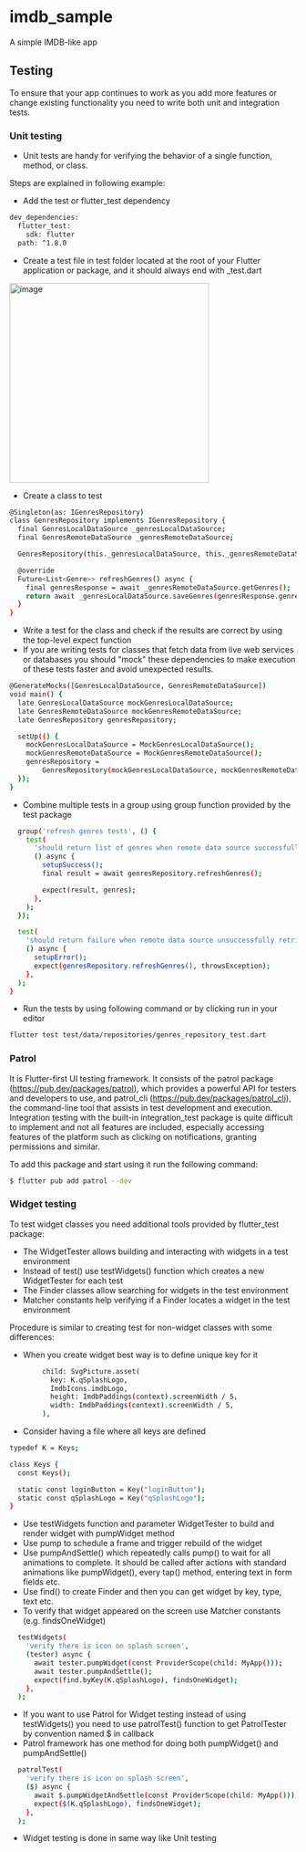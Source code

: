 # imdb_sample

A simple IMDB-like app

## Testing
To ensure that your app continues to work as you add more features or change existing functionality you need to write both unit and integration tests.

### Unit testing
- Unit tests are handy for verifying the behavior of a single function, method, or class.

Steps are explained in following example:
- Add the test or flutter_test dependency 
```sh
dev_dependencies:
  flutter_test:
    sdk: flutter
  path: ^1.8.0
```
- Create a test file in test folder located at the root of your Flutter application or package, and it should always end with _test.dart

<img width="350" alt="image" src="https://user-images.githubusercontent.com/75457058/196558398-6728b31f-e859-42be-9e18-968478c3c250.png">

- Create a class to test
```sh
@Singleton(as: IGenresRepository)
class GenresRepository implements IGenresRepository {
  final GenresLocalDataSource _genresLocalDataSource;
  final GenresRemoteDataSource _genresRemoteDataSource;

  GenresRepository(this._genresLocalDataSource, this._genresRemoteDataSource);

  @override
  Future<List<Genre>> refreshGenres() async {
    final genresResponse = await _genresRemoteDataSource.getGenres();
    return await _genresLocalDataSource.saveGenres(genresResponse.genres);
  }
}
```
- Write a test for the class and check if the results are correct by using the top-level expect function
- If you are writing tests for classes that fetch data from live web services or databases you should "mock" these dependencies to make execution of these tests faster and avoid unexpected results. 
```sh
@GenerateMocks([GenresLocalDataSource, GenresRemoteDataSource])
void main() {
  late GenresLocalDataSource mockGenresLocalDataSource;
  late GenresRemoteDataSource mockGenresRemoteDataSource;
  late GenresRepository genresRepository;

  setUp(() {
    mockGenresLocalDataSource = MockGenresLocalDataSource();
    mockGenresRemoteDataSource = MockGenresRemoteDataSource();
    genresRepository =
        GenresRepository(mockGenresLocalDataSource, mockGenresRemoteDataSource);
  });
}
```
- Combine multiple tests in a group using group function provided by the test package
```sh
  group('refresh genres tests', () {
    test(
      'should return list of genres when remote data source successfully retrieves data',
      () async {
        setupSuccess();
        final result = await genresRepository.refreshGenres();

        expect(result, genres);
      },
    );
  });

  test(
    'should return failure when remote data source unsuccessfully retrieves data',
    () async {
      setupError();
      expect(genresRepository.refreshGenres(), throwsException);
    },
  );
}
```
- Run the tests by using following command or by clicking run in your editor 
```sh
flutter test test/data/repositories/genres_repository_test.dart
```

### Patrol
It is Flutter-first UI testing framework. It consists of the patrol package (https://pub.dev/packages/patrol), which provides a powerful API for testers and developers to use, and patrol_cli (https://pub.dev/packages/patrol_cli), the command-line tool that assists in test development and execution. Integration testing with the built-in integration_test package is quite difficult to implement and not all features are included, especially accessing features of the platform such as clicking on notifications, granting permissions and similar.

To add this package and start using it run the following command:
```sh
$ flutter pub add patrol --dev
```
### Widget testing
To test widget classes you need additional tools provided by flutter_test package:
- The WidgetTester allows building and interacting with widgets in a test environment
- Instead of test() use testWidgets() function which creates a new WidgetTester for each test
- The Finder classes allow searching for widgets in the test environment
- Matcher constants help verifying if a Finder locates a widget in the test environment

Procedure is similar to creating test for non-widget classes with some differences:
- When you create widget best way is to define unique key for it
```sh
        child: SvgPicture.asset(
          key: K.qSplashLogo,
          ImdbIcons.imdbLogo,
          height: ImdbPaddings(context).screenWidth / 5,
          width: ImdbPaddings(context).screenWidth / 5,
        ),
```
- Consider having a file where all keys are defined 
```sh
typedef K = Keys;

class Keys {
  const Keys();

  static const loginButton = Key("loginButton");
  static const qSplashLogo = Key("qSplashLogo");
}
```
- Use testWidgets function and parameter WidgetTester to build and render widget with pumpWidget method
- Use pump to schedule a frame and trigger rebuild of the widget 
- Use pumpAndSettle() which repeatedly calls pump() to wait for all animations to complete. It should be called after actions with standard animations like pumpWidget(), every tap() method, entering text in form fields etc.
- Use find() to create Finder and then you can get widget by key, type, text etc.
- To verify that widget appeared on the screen use Matcher constants (e.g. findsOneWidget)
```sh
  testWidgets(
    'verify there is icon on splash screen',
    (tester) async {
      await tester.pumpWidget(const ProviderScope(child: MyApp()));
      await tester.pumpAndSettle();
      expect(find.byKey(K.qSplashLogo), findsOneWidget);
    },
  );
```
- If you want to use Patrol for Widget testing instead of using testWidgets() you need to use patrolTest() function to get PatrolTester by convention named $ in callback
- Patrol framework has one method for doing both pumpWidget() and pumpAndSettle()
```sh
  patrolTest(
    'verify there is icon on splash screen',
    ($) async {
      await $.pumpWidgetAndSettle(const ProviderScope(child: MyApp()));
      expect($(K.qSplashLogo), findsOneWidget);
    },
  );
```
- Widget testing is done in same way like Unit testing
